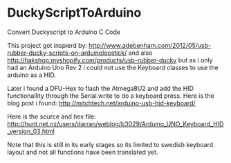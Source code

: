 DuckyScriptToArduino
====================

Convert Duckyscript to Arduino C Code

This project got inspierd by: http://www.adebenham.com/2012/05/usb-rubber-ducky-scripts-on-arduinoleostick/
and also http://hakshop.myshopify.com/products/usb-rubber-ducky
but as i only had an Arduino Uno Rev 2 i could not use the Keyboard classes to use the arduino as a HID.

Later i found a DFU-Hex to flash the Atmega8U2 and add the HID functionallity through the Serial.write to do a keyboard press.
Here is the blog post i found: http://mitchtech.net/arduino-usb-hid-keyboard/

Here is the source and hex file: http://hunt.net.nz/users/darran/weblog/b3029/Arduino_UNO_Keyboard_HID_version_03.html

Note that this is still in its early stages so its limited to swedish keyboard layout and not all functions have been translated yet.

